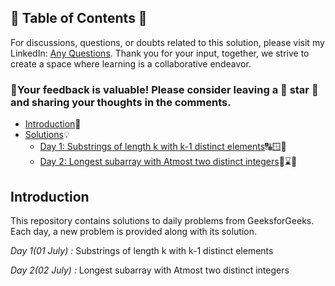 ## 📜 Table of Contents 📜

For discussions, questions, or doubts related to this solution, please visit my LinkedIn: [Any Questions](https://www.linkedin.com/in/patel-hetkumar-sandipbhai-8b110525a). Thank you for your input, together, we strive to create a space where learning is a collaborative endeavor.

### 🔮Your feedback is valuable! Please consider leaving a 🌟 star 🌟 and sharing your thoughts in the comments.

- [Introduction](../README.md)📝
- [Solutions]()💡
  - [Day 1: Substrings of length k with k-1 distinct elements](01(July)%20Substrings%20of%20length%20k%20with%20k-1%20distinct%20elements.md)🔠🪟🧮
  - [Day 2: Longest subarray with Atmost two distinct integers](02(July)%20Longest%20subarray%20with%20Atmost%20two%20distinct%20integers.md)🔢⌛🐇








## Introduction

This repository contains solutions to daily problems from GeeksforGeeks. Each day, a new problem is provided along with its solution.

*Day 1(01 July) :* Substrings of length k with k-1 distinct elements

*Day 2(02 July) :* Longest subarray with Atmost two distinct integers

<!--*Day 3(03 July) :* Substrings with K Distinct

*Day 4(04 July) :* LCS of three strings

*Day 5(05 July) :* Count the paths

*Day 6(06 July) :* Search Pattern (Rabin-Karp Algorithm)

*Day 7(07 July) :* Longest Span in two Binary Arrays

*Day 8(08 July) :* Sum-string

*Day 9(09 July) :* BST with Dead End

*Day 10(10 July) :* Exactly one swap

*Day 11(11 July) :* Remove the balls

*Day 12(12 July) :* K closest elements

*Day 13(13 July) :* Koko Eating Bananas

*Day 14(14 July) :* Symmetric Tree

*Day 15(15 July) :* Smallest Divisor

*Day 16(16 July) :* Equalize the Towers 

*Day 17(17 July) :* Coin Piles

*Day 18(18 July) :* All Palindromic Partitions

*Day 19(19 July) :* Case-specific Sorting of Strings

*Day 20(20 July) :* Group Balls by Sequence 

*Day 21(21 July) :* Police and Thieves

*Day 22(22 July) :* Largest Divisible Subset

*Day 23(23 July) :* Minimum sum

*Day 24(24 July) :* Lexicographically Largest String After K Deletions

*Day 25(25 July) :* Check if frequencies can be equal 

*Day 26(26 July) :* Game with String

*Day 27(27 July) :* Mobile numeric keypad

*Day 28(28 July) :* Counting elements in two arrays

*Day 29(29 July) :* Split Array Largest Sum 

*Day 30(30 July) :* Max min Height-->
